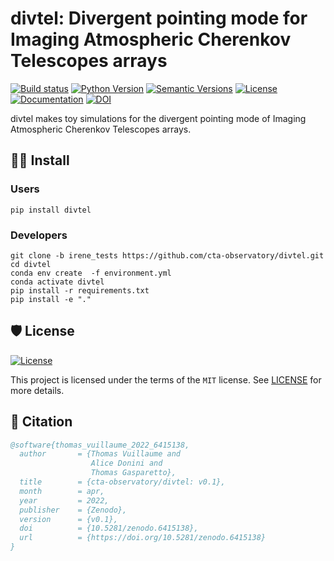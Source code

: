 # divtel: Divergent pointing mode for Imaging Atmospheric Cherenkov Telescopes arrays


<div align="left">

[![Build status](https://github.com/cta-observatory/divtel/workflows/build/badge.svg?branch=master&event=push)](https://github.com/cta-observatory/divtel/actions?query=workflow%3Abuild)
[![Python Version](https://img.shields.io/pypi/pyversions/divtel.svg)](https://pypi.org/project/divtel/)
[![Semantic Versions](https://img.shields.io/badge/%20%20%F0%9F%93%A6%F0%9F%9A%80-semantic--versions-e10079.svg)](https://github.com/cta-observatory/divtel/releases)
[![License](https://img.shields.io/github/license/cta-observatory/divtel?style=flat)](https://github.com/cta-observatory/divtel/blob/master/LICENSE)
[![Documentation](https://img.shields.io/github/workflow/status/cta-observatory/divtel/Sphinx%20docs%20to%20gh-pages/master?label=Documentation)](https://cta-observatory.github.io/divtel/)
[![DOI](https://zenodo.org/badge/DOI/10.5281/zenodo.6415137.svg)](https://doi.org/10.5281/zenodo.6415137)
</div>

divtel makes toy simulations for the divergent pointing mode of Imaging Atmospheric Cherenkov Telescopes arrays.

## 👨‍💻 Install

### Users
``` 
pip install divtel
```

### Developers

``` 
git clone -b irene_tests https://github.com/cta-observatory/divtel.git
cd divtel
conda env create  -f environment.yml
conda activate divtel
pip install -r requirements.txt
pip install -e "."
```

## 🛡 License

[![License](https://img.shields.io/github/license/cta-observatory/divtel?style=flat)](https://github.com/cta-observatory/divtel/blob/master/LICENSE)

This project is licensed under the terms of the `MIT` license. See [LICENSE](https://github.com/cta-observatory/divtel/blob/master/LICENSE) for more details.

## 📃 Citation

```bibtex
@software{thomas_vuillaume_2022_6415138,
  author       = {Thomas Vuillaume and
                  Alice Donini and
                  Thomas Gasparetto},
  title        = {cta-observatory/divtel: v0.1},
  month        = apr,
  year         = 2022,
  publisher    = {Zenodo},
  version      = {v0.1},
  doi          = {10.5281/zenodo.6415138},
  url          = {https://doi.org/10.5281/zenodo.6415138}
}
```
